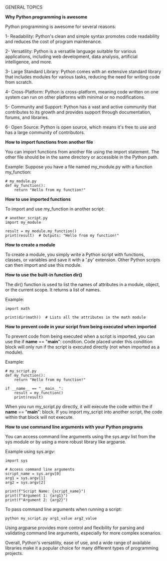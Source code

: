 GENERAL TOPICS

**Why Python programming is awesome**

Python programming is awesome for several reasons:

1- Readability: Python's clean and simple syntax promotes code readability and reduces the cost of program maintenance.

2- Versatility: Python is a versatile language suitable for various applications, including web development, data analysis, artificial intelligence, and more.

3- Large Standard Library: Python comes with an extensive standard library that includes modules for various tasks, reducing the need for writing code from scratch.

4- Cross-Platform: Python is cross-platform, meaning code written on one system can run on other platforms with minimal or no modifications.

5- Community and Support: Python has a vast and active community that contributes to its growth and provides support through documentation, forums, and libraries.

6- Open Source: Python is open source, which means it's free to use and has a large community of contributors.

**How to import functions from another file**

You can import functions from another file using the import statement. The other file should be in the same directory or accessible in the Python path.

Example:
Suppose you have a file named my_module.py with a function my_function:

    # my_module.py
    def my_function():
        return "Hello from my function!"

**How to use imported functions**

To import and use my_function in another script:

    # another_script.py
    import my_module

    result = my_module.my_function()
    print(result)  # Outputs: "Hello from my function!"

**How to create a module**

To create a module, you simply write a Python script with functions, classes, or variables and save it with a '.py' extension. Other Python scripts can then import and use this module.

**How to use the built-in function dir()**

The dir() function is used to list the names of attributes in a module, object, or the current scope. It returns a list of names.

Example:

    import math

    print(dir(math))  # Lists all the attributes in the math module

**How to prevent code in your script from being executed when imported**

To prevent code from being executed when a script is imported, you can use the if **name** == "**main**": condition. Code placed under this condition block will only run if the script is executed directly (not when imported as a module).

Example:

    # my_script.py
    def my_function():
        return "Hello from my function!"

    if __name__ == "__main__":
        result = my_function()
        print(result)

When you run my_script.py directly, it will execute the code within the if **name** == "**main**": block. If you import my_script into another script, the code within that block will not execute.

**How to use command line arguments with your Python programs**

You can access command line arguments using the sys.argv list from the sys module or by using a more robust library like argparse.

Example using sys.argv:

    import sys

    # Access command line arguments
    script_name = sys.argv[0]
    arg1 = sys.argv[1]
    arg2 = sys.argv[2]

    print(f"Script Name: {script_name}")
    print(f"Argument 1: {arg1}")
    print(f"Argument 2: {arg2}")

To pass command line arguments when running a script:

    python my_script.py arg1_value arg2_value

Using argparse provides more control and flexibility for parsing and validating command line arguments, especially for more complex scenarios.

Overall, Python's versatility, ease of use, and a wide range of available libraries make it a popular choice for many different types of programming projects.
